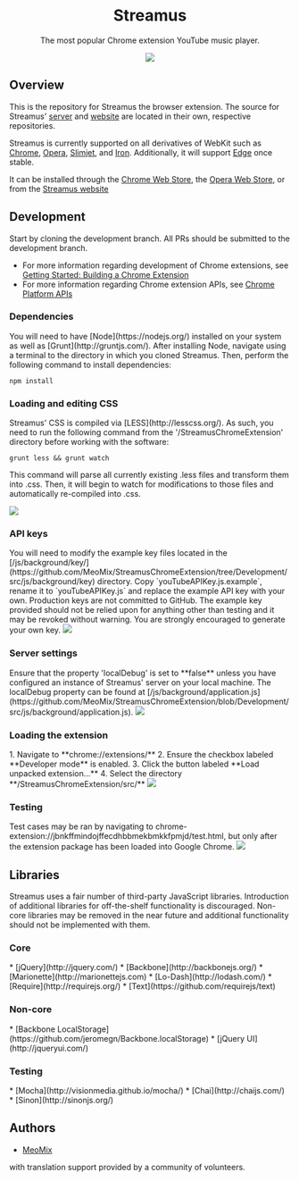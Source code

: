 <h1 align="center">Streamus</h1>
<p align="center">The most popular Chrome extension YouTube music player.</p>
<p align="center">
  <a title='Build Status' href="https://travis-ci.org/MeoMix/StreamusChromeExtension">
    <img src='https://travis-ci.org/MeoMix/StreamusChromeExtension.svg?branch=Development' />
  </a>
</p>

<h2>Overview</h2>

This is the repository for Streamus the browser extension. The source for Streamus' [server](https://github.com/MeoMix/StreamusServer) and [website](https://github.com/MeoMix/StreamusWebsite) are located in their own, respective repositories.

Streamus is currently supported on all derivatives of WebKit such as [Chrome](http://www.google.com/chrome/), [Opera](http://www.opera.com/computer/windows), [Slimjet](http://www.slimjet.com/en/), and [Iron](https://www.srware.net/en/software_srware_iron.php). Additionally, it will support [Edge](http://windows.microsoft.com/en-us/windows/preview-microsoft-edge-pc) once stable.

It can be installed through the [Chrome Web Store](https://chrome.google.com/webstore/detail/streamus/jbnkffmindojffecdhbbmekbmkkfpmjd/), the [Opera Web Store](https://addons.opera.com/en/extensions/details/streamustm-beta/), or from the [Streamus website](https://streamus.com/)

<h2>Development</h2>

Start by cloning the development branch. All PRs should be submitted to the development branch.

* For more information regarding development of Chrome extensions, see [Getting Started: Building a Chrome Extension](https://developer.chrome.com/extensions/getstarted)
* For more information regarding Chrome extension APIs, see [Chrome Platform APIs](https://developer.chrome.com/extensions/api_index)

<h3>Dependencies</h3>
You will need to have [Node](https://nodejs.org/) installed on your system as well as [Grunt](http://gruntjs.com/). After installing Node, navigate using a terminal to the directory in which you cloned Streamus. Then, perform the following command to install dependencies:

    npm install

<h3>Loading and editing CSS</h3>
Streamus' CSS is compiled via [LESS](http://lesscss.org/). As such, you need to run the following command from the '/StreamusChromeExtension' directory before working with the software:

    grunt less && grunt watch

This command will parse all currently existing .less files and transform them into .css. Then, it will begin to watch for modifications to those files and automatically re-compiled into .css.

<img src='http://i.imgur.com/5VGgBs1.png' />

<h3>API keys</h3>
You will need to modify the example key files located in the [/js/background/key/](https://github.com/MeoMix/StreamusChromeExtension/tree/Development/src/js/background/key) directory. Copy `youTubeAPIKey.js.example`, rename it to `youTubeAPIKey.js` and replace the example API key with your own. Production keys are not committed to GitHub. The example key provided should not be relied upon for anything other than testing and it may be revoked without warning. You are strongly encouraged to generate your own key.

<img src='http://i.imgur.com/Oyb7KqV.png' />

<h3>Server settings</h3>
Ensure that the property 'localDebug' is set to **false** unless you have configured an instance of Streamus' server on your local machine. The localDebug property can be found at [/js/background/application.js](https://github.com/MeoMix/StreamusChromeExtension/blob/Development/src/js/background/application.js).

<img src='http://i.imgur.com/S7iLhtI.png' />

<h3>Loading the extension</h3>
1. Navigate to **chrome://extensions/**
2. Ensure the checkbox labeled **Developer mode** is enabled.
3. Click the button labeled **Load unpacked extension...**
4. Select the directory **/StreamusChromeExtension/src/**

<img src='http://i.imgur.com/1fckCGn.png' />

<h3>Testing</h3>
Test cases may be ran by navigating to chrome-extension://jbnkffmindojffecdhbbmekbmkkfpmjd/test.html, but only after the extension package has been loaded into Google Chrome. 

<img src='http://i.imgur.com/OGBCmTz.png' />

<h2>Libraries</h2>

Streamus uses a fair number of third-party JavaScript libraries. Introduction of additional libraries for off-the-shelf functionality is discouraged. Non-core libraries may be removed in the near future and additional functionality should not be implemented with them.

<h3>Core</h3>
* [jQuery](http://jquery.com/)
* [Backbone](http://backbonejs.org/)
* [Marionette](http://marionettejs.com)
* [Lo-Dash](http://lodash.com/)
* [Require](http://requirejs.org/)
* [Text](https://github.com/requirejs/text)

<h3>Non-core</h3>
* [Backbone LocalStorage](https://github.com/jeromegn/Backbone.localStorage)
* [jQuery UI](http://jqueryui.com/)

<h3>Testing</h3>
* [Mocha](http://visionmedia.github.io/mocha/)
* [Chai](http://chaijs.com/)
* [Sinon](http://sinonjs.org/)

<h2>Authors</h2>

* [MeoMix](https://github.com/MeoMix)

with translation support provided by a community of volunteers.
